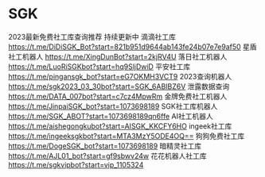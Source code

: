 # SGK
2023最新免费社工库查询推荐
持续更新中
滴滴社工库  https://t.me/DiDiSGK_Bot?start=821b951d9644ab143fe24b07e7e9af50
星盾社工机器人  https://t.me/XingDunBot?start=2kjRV4U
落日社工机器人  https://t.me/LuoRiSGKbot?start=hq9SljDwiD
平安社工库  https://t.me/pingansgk_bot?start=eG7OKMH3VCT9
2023查询机器人  https://t.me/sgk2023_03_30bot?start=SGK_6ABIBZ6V
泄露数据查询  https://t.me/DATA_007bot?start=c7cz4MpwRm
金牌免费社工机器人  https://t.me/JinpaiSGK_bot?start=1073698189
SGK社工库机器人  https://t.me/SGK_ABOT?start=1073698189qn6ffe
AI社工机器人  https://t.me/aishegongkubot?start=AISGK_KKCFY6HO
ingeek社工库  https://t.me/ingeeksgkbot?start=MTA3MzY5ODE4OQ==
狗狗免费社工库  https://t.me/DogeSGK_bot?start=1073698189
暗精灵社工库  https://t.me/AJL01_bot?start=gf9sbwv24w
花花机器人社工库  https://t.me/sgkvipbot?start=vip_1105324
